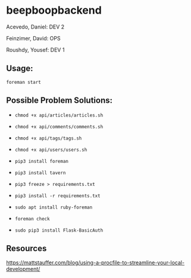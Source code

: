 # beepboopbackend

Acevedo, Daniel: DEV 2

Feinzimer, David: OPS

Roushdy, Yousef: DEV 1

          
## Usage:

`foreman start`


## Possible Problem Solutions:

- `chmod +x api/articles/articles.sh`

- `chmod +x api/comments/comments.sh`

- `chmod +x api/tags/tags.sh`

- `chmod +x api/users/users.sh`

- `pip3 install foreman`

- `pip3 install tavern`

- `pip3 freeze > requirements.txt`

- `pip3 install -r requirements.txt`

- `sudo apt install ruby-foreman`

- `foreman check`

- `sudo pip3 install Flask-BasicAuth`


## Resources

https://mattstauffer.com/blog/using-a-procfile-to-streamline-your-local-development/

